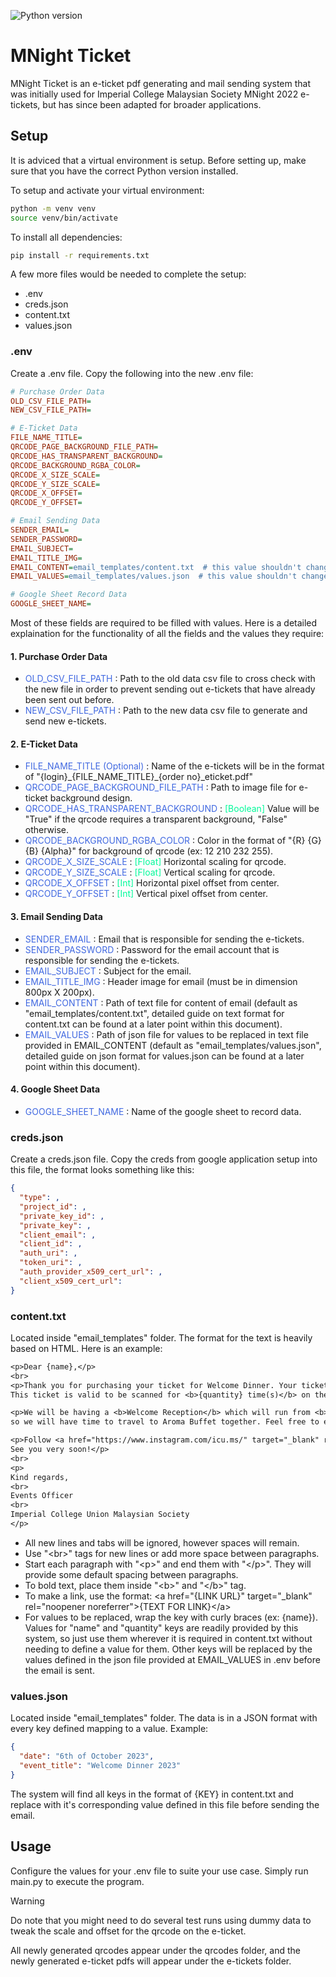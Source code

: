 ![Python version](https://img.shields.io/badge/python-3.11-blue)

# MNight Ticket

MNight Ticket is an e-ticket pdf generating and mail sending system that was initially used for Imperial College Malaysian Society MNight 2022 e-tickets, but has since been adapted for broader applications.

## Setup

It is adviced that a virtual environment is setup. Before setting up, make sure that you have the correct Python version installed.

To setup and activate your virtual environment:

```bash
python -m venv venv
source venv/bin/activate 
```

To install all dependencies:

```bash
pip install -r requirements.txt
```

A few more files would be needed to complete the setup:
- .env
- creds.json
- content.txt
- values.json

### .env
Create a .env file. Copy the following into the new .env file:

```ini
# Purchase Order Data
OLD_CSV_FILE_PATH=
NEW_CSV_FILE_PATH=

# E-Ticket Data
FILE_NAME_TITLE=
QRCODE_PAGE_BACKGROUND_FILE_PATH=
QRCODE_HAS_TRANSPARENT_BACKGROUND=
QRCODE_BACKGROUND_RGBA_COLOR=
QRCODE_X_SIZE_SCALE=
QRCODE_Y_SIZE_SCALE=
QRCODE_X_OFFSET=
QRCODE_Y_OFFSET=

# Email Sending Data
SENDER_EMAIL=
SENDER_PASSWORD=
EMAIL_SUBJECT=
EMAIL_TITLE_IMG=
EMAIL_CONTENT=email_templates/content.txt  # this value shouldn't change, just change the text in content.txt
EMAIL_VALUES=email_templates/values.json  # this value shouldn't change, just change the data in values.json

# Google Sheet Record Data
GOOGLE_SHEET_NAME=
```

Most of these fields are required to be filled with values. Here is a detailed explaination for the functionality of all the fields and the values they require:

#### 1. Purchase Order Data
- <span style="color:#4169E1"> OLD_CSV_FILE_PATH </span>: Path to the old data csv file to cross check with the new file in order to prevent sending out e-tickets that have already been sent out before.
- <span style="color:#4169E1"> NEW_CSV_FILE_PATH </span>: Path to the new data csv file to generate and send new e-tickets.

#### 2. E-Ticket Data
- <span style="color:#4169E1"> FILE_NAME_TITLE (Optional) </span>: Name of the e-tickets will be in the format of "{login}_{FILE_NAME_TITLE}\_{order no}_eticket.pdf"
- <span style="color:#4169E1"> QRCODE_PAGE_BACKGROUND_FILE_PATH </span>: Path to image file for e-ticket background design.
- <span style="color:#4169E1"> QRCODE_HAS_TRANSPARENT_BACKGROUND </span>: <span style="color:	#00FA9A">[Boolean]</span> Value will be "True" if the qrcode requires a transparent background, "False" otherwise.
- <span style="color:#4169E1"> QRCODE_BACKGROUND_RGBA_COLOR </span>: Color in the format of "{R} {G} {B} {Alpha}" for background of qrcode (ex: 12 210 232 255).
- <span style="color:#4169E1"> QRCODE_X_SIZE_SCALE </span>: <span style="color:	#00FA9A">[Float]</span> Horizontal scaling for qrcode.
- <span style="color:#4169E1"> QRCODE_Y_SIZE_SCALE </span>: <span style="color:	#00FA9A">[Float]</span> Vertical scaling for qrcode.
- <span style="color:#4169E1"> QRCODE_X_OFFSET </span>: <span style="color:	#00FA9A">[Int]</span> Horizontal pixel offset from center.
- <span style="color:#4169E1"> QRCODE_Y_OFFSET </span>: <span style="color:	#00FA9A">[Int]</span> Vertical pixel offset from center.

#### 3. Email Sending Data
- <span style="color:#4169E1"> SENDER_EMAIL </span>: Email that is responsible for sending the e-tickets.
- <span style="color:#4169E1"> SENDER_PASSWORD </span>: Password for the email account that is responsible for sending the e-tickets.
- <span style="color:#4169E1"> EMAIL_SUBJECT </span>: Subject for the email.
- <span style="color:#4169E1"> EMAIL_TITLE_IMG </span>: Header image for email (must be in dimension 800px X 200px).
- <span style="color:#4169E1"> EMAIL_CONTENT </span>: Path of text file for content of email (default as "email_templates/content.txt", detailed guide on text format for content.txt can be found at a later point within this document).
- <span style="color:#4169E1"> EMAIL_VALUES </span>: Path of json file for values to be replaced in text file provided in EMAIL_CONTENT (default as "email_templates/values.json", detailed guide on json format for values.json can be found at a later point within this document).

#### 4. Google Sheet Data
- <span style="color:#4169E1"> GOOGLE_SHEET_NAME </span>: Name of the google sheet to record data.


### creds.json
Create a creds.json file. Copy the creds from google application setup into this file, the format looks something like this:

```json
{
  "type": ,
  "project_id": ,
  "private_key_id": ,
  "private_key": ,
  "client_email": ,
  "client_id": ,
  "auth_uri": ,
  "token_uri": ,
  "auth_provider_x509_cert_url": ,
  "client_x509_cert_url":
}
```

### content.txt
Located inside "email_templates" folder. The format for the text is heavily based on HTML. Here is an example:
```txt
<p>Dear {name},</p>
<br>
<p>Thank you for purchasing your ticket for Welcome Dinner. Your ticket is attached in this email. 
This ticket is valid to be scanned for <b>{quantity} time(s)</b> on the <b>{date}.</b></p>

<p>We will be having a <b>Welcome Reception</b> which will run from <b>5pm to approximately 6.30pm</b> before the dinner, 
so we will have time to travel to Aroma Buffet together. Feel free to email events.icums@gmail.com if you have any queries.</p>

<p>Follow <a href="https://www.instagram.com/icu.ms/" target="_blank" rel="noopener noreferrer">@icu.ms</a> on Instagram to receive updates on future. 
See you very soon!</p>
<br>
<p>
Kind regards,
<br>
Events Officer
<br>
Imperial College Union Malaysian Society
</p>
```

- All new lines and tabs will be ignored, however spaces will remain.
- Use "\<br>" tags for new lines or add more space between paragraphs.
- Start each paragraph with "\<p>" and end them with "\</p>". They will provide some default spacing between paragraphs.
- To bold text, place them inside "\<b>" and "\</b>" tag.
- To make a link, use the format: \<a href="{LINK URL}" target="_blank" rel="noopener noreferrer">{TEXT FOR LINK}\</a>
- For values to be replaced, wrap the key with curly braces (ex: {name}). Values for "name" and "quantity" keys are readily provided by this system, so just use them wherever it is required in content.txt without needing to define a value for them. Other keys will be replaced by the values defined in the json file provided at EMAIL_VALUES in .env before the email is sent.

### values.json
Located inside "email_templates" folder. The data is in a JSON format with every key defined mapping to a value. Example:
```json
{
  "date": "6th of October 2023",
  "event_title": "Welcome Dinner 2023"
}
```
The system will find all keys in the format of {KEY} in content.txt and replace with it's corresponding value defined in this file before sending the email.


## Usage
Configure the values for your .env file to suite your use case. Simply run main.py to execute the program.

> [!WARNING]
> Do note that you might need to do several test runs using dummy data to tweak the scale and offset for the qrcode on the e-ticket.

All newly generated qrcodes appear under the qrcodes folder, and the newly generated e-ticket pdfs will appear under the e-tickets folder.